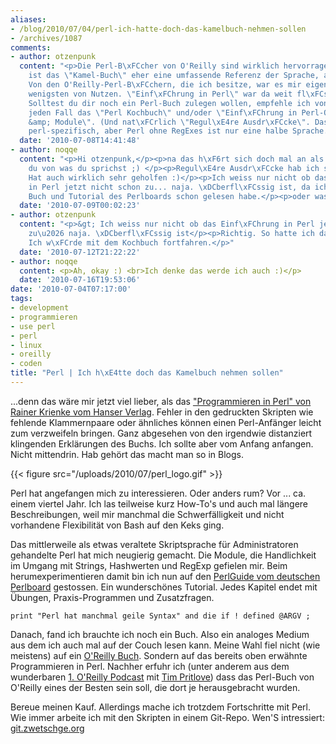 ```yaml
---
aliases:
- /blog/2010/07/04/perl-ich-hatte-doch-das-kamelbuch-nehmen-sollen
- /archives/1087
comments:
- author: otzenpunk
  content: "<p>Die Perl-B\xFCcher von O'Reilly sind wirklich hervorragend. Allerdings
    ist das \"Kamel-Buch\" eher eine umfassende Referenz der Sprache, als ein Einsteigerbuch.
    Von den O'Reilly-Perl-B\xFCchern, die ich besitze, war es mir eigentlich mit am
    wenigsten von Nutzen. \"Einf\xFChrung in Perl\" war da weit fl\xFCssiger zu lesen.
    Solltest du dir noch ein Perl-Buch zulegen wollen, empfehle ich von O'Reilly auf
    jeden Fall das \"Perl Kochbuch\" und/oder \"Einf\xFChrung in Perl-Objekte, Referenzen
    &amp; Module\". (Und nat\xFCrlich \"Regul\xE4re Ausdr\xFCcke\". Das ist zwar nicht
    perl-spezifisch, aber Perl ohne RegExes ist nur eine halbe Sprache.)</p>"
  date: '2010-07-08T14:41:48'
- author: noqqe
  content: "<p>Hi otzenpunk,</p><p>na das h\xF6rt sich doch mal an als w\xFCsstes
    du von was du sprichst ;) </p><p>Regul\xE4re Ausdr\xFCcke hab ich schon durch.
    Hat auch wirklich sehr geholfen :)</p><p>Ich weiss nur nicht ob das Einf\xFChrung
    in Perl jetzt nicht schon zu... naja. \xDCberfl\xFCssig ist, da ich das andere
    Buch und Tutorial des Perlboards schon gelesen habe.</p><p>oder was meinst du?</p>"
  date: '2010-07-09T00:02:23'
- author: otzenpunk
  content: "<p>&gt; Ich weiss nur nicht ob das Einf\xFChrung in Perl jetzt nicht schon
    zu\u2026 naja. \xDCberfl\xFCssig ist</p><p>Richtig. So hatte ich das auch gemeint.
    Ich w\xFCrde mit dem Kochbuch fortfahren.</p>"
  date: '2010-07-12T21:22:22'
- author: noqqe
  content: <p>Ah, okay :) <br>Ich denke das werde ich auch :)</p>
  date: '2010-07-16T19:53:06'
date: '2010-07-04T07:17:00'
tags:
- development
- programmieren
- use perl
- perl
- linux
- oreilly
- coden
title: "Perl | Ich h\xE4tte doch das Kamelbuch nehmen sollen"
---
```


...denn das wäre mir jetzt viel lieber, als das ["Programmieren in Perl" von Rainer Krienke vom Hanser Verlag](http://www.amazon.de/Programmieren-Perl-Rainer-Krienke/dp/3446220135/ref=pd_sim_b_17).
Fehler in den gedruckten Skripten wie fehlende Klammernpaare oder ähnliches
können einen Perl-Anfänger leicht zum verzweifeln bringen. Ganz abgesehen
von den irgendwie distanziert klingenden Erklärungen des Buchs. Ich sollte
aber vom Anfang anfangen. Nicht mittendrin. Hab gehört das macht man so in
Blogs.

{{< figure src="/uploads/2010/07/perl_logo.gif" >}}

Perl hat angefangen mich zu interessieren. Oder anders rum? Vor ... ca.
einem viertel Jahr. Ich las teilweise kurz How-To's und auch mal längere
Beschreibungen, weil mir manchmal die Schwerfälligkeit und nicht vorhandene
Flexibilität von Bash auf den Keks ging.

Das mittlerweile als etwas veraltete Skriptsprache für Administratoren
gehandelte Perl hat mich neugierig gemacht. Die Module, die Handlichkeit im
Umgang mit Strings, Hashwerten und RegExp gefielen mir. Beim
herumexperimentieren damit bin ich nun auf den [PerlGuide vom deutschen Perlboard](http://www.perlboard.de/perlguide/Inhalt.html) gestossen. Ein
wunderschönes Tutorial. Jedes Kapitel endet mit Übungen, Praxis-Programmen
und Zusatzfragen.

```
print "Perl hat manchmal geile Syntax" and die if ! defined @ARGV ;
```

Danach, fand ich brauchte ich noch ein Buch. Also ein analoges Medium aus dem
ich auch mal auf der Couch lesen kann. Meine Wahl fiel nicht (wie meistens)
auf ein [O'Reilly Buch](http://www.amazon.de/Programmieren-mit-Perl-Larry-Wall/dp/3897211440/ref=sr_1_5?ie=UTF8&s=books&qid=1278231152&sr=8-5).
Sondern auf das bereits oben erwähnte Programmieren in Perl. Nachher erfuhr
ich (unter anderem aus dem wunderbaren [1. O'Reilly Podcast](http://community.oreilly.de/blog/2010/06/25/kol001-das-oreilly-universum/)
mit [Tim Pritlove](http://tim.geekheim.de/)) dass das Perl-Buch von O'Reilly
eines der Besten sein soll, die dort je herausgebracht wurden.

Bereue meinen Kauf. Allerdings mache ich trotzdem Fortschritte mit Perl.
Wie immer arbeite ich mit den Skripten in einem Git-Repo. Wen'S
intressiert:
[git.zwetschge.org](http://git.zwetschge.org/?p=learning-perl.git;a=tree;h=671b98e403d952d9ed2730ac1221e867039127cc;hb=671b98e403d952d9ed2730ac1221e867039127cc)
